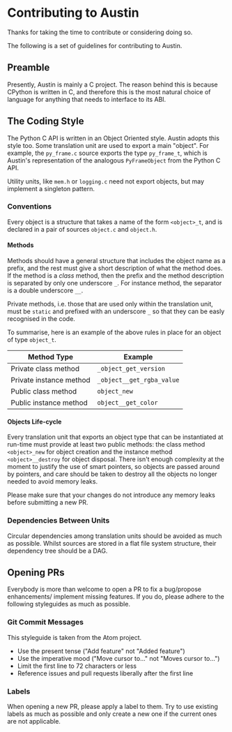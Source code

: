 # Contributing to Austin

Thanks for taking the time to contribute or considering doing so.

The following is a set of guidelines for contributing to Austin.

## Preamble

Presently, Austin is mainly a C project. The reason behind this is because
CPython is written in C, and therefore this is the most natural choice of
language for anything that needs to interface to its ABI.

## The Coding Style

The Python C API is written in an Object Oriented style. Austin adopts this
style too. Some translation unit are used to export a main "object". For
example, the `py_frame.c` source exports the type `py_frame_t`, which is Austin's
representation of the analogous `PyFrameObject` from the Python C API.

Utility units, like `mem.h` or `logging.c` need not export objects, but may
implement a singleton pattern.

### Conventions

Every object is a structure that takes a name of the form `<object>_t`, and is
declared in a pair of sources `object.c` and `object.h`.

#### Methods

Methods should have a general structure that includes the object name as a
prefix, and the rest must give a short description of what the method does. If
the method is a _class_ method, then the prefix and the method description is
separated by only one underscore `_`. For instance method, the separator is a
double underscore `__`.

Private methods, i.e. those that are used only within the translation unit,
must be `static` and prefixed with an underscore `_` so that they can be easly
recognised in the code.

To summarise, here is an example of the above rules in place for an object of
type `object_t`.

| Method Type             | Example                   |
| ----------------------- | ------------------------- |
| Private class method    | `_object_get_version`     |
| Private instance method | `_object__get_rgba_value` |
| Public class method     | `object_new`              |
| Public instance method  | `object__get_color`       |


#### Objects Life-cycle

Every translation unit that exports an object type that can be instantiated at
run-time must provide at least two public methods: the class method
`<object>_new` for object creation and the instance method `<object>__destroy`
for object disposal. There isn't enough complexity at the moment to justify the
use of smart pointers, so objects are passed around by pointers, and care should
be taken to destroy all the objects no longer needed to avoid memory leaks.

Please make sure that your changes do not introduce any memory leaks before
submitting a new PR.

### Dependencies Between Units

Circular dependencies among translation units should be avoided as much as
possible. Whilst sources are stored in a flat file system structure, their
dependency tree should be a DAG.


## Opening PRs

Everybody is more than welcome to open a PR to fix a bug/propose enhancements/
implement missing features. If you do, please adhere to the following
styleguides as much as possible.


### Git Commit Messages

This styleguide is taken from the Atom project.

* Use the present tense ("Add feature" not "Added feature")
* Use the imperative mood ("Move cursor to..." not "Moves cursor to...")
* Limit the first line to 72 characters or less
* Reference issues and pull requests liberally after the first line


### Labels

When opening a new PR, please apply a label to them. Try to use existing labels
as much as possible and only create a new one if the current ones are not
applicable.
